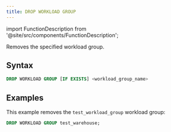 ```yaml
---
title: DROP WORKLOAD GROUP
---
```

import FunctionDescription from '@site/src/components/FunctionDescription';

<FunctionDescription description="Introduced or updated: v1.2.743"/>

Removes the specified workload group. 

## Syntax

```sql
DROP WORKLOAD GROUP [IF EXISTS] <workload_group_name>
```

## Examples

This example removes the `test_workload_group` workload group:

```sql
DROP WORKLOAD GROUP test_warehouse;
```